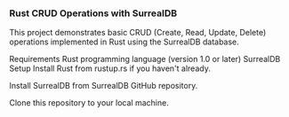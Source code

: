 ### Rust CRUD Operations with SurrealDB
This project demonstrates basic CRUD (Create, Read, Update, Delete) operations implemented in Rust using the SurrealDB database.

Requirements
Rust programming language (version 1.0 or later)
SurrealDB
Setup
Install Rust from rustup.rs if you haven't already.

Install SurrealDB from SurrealDB GitHub repository.

Clone this repository to your local machine.
